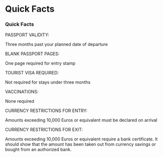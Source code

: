 # Quick Facts

### Quick Facts

PASSPORT VALIDITY:

Three months past your planned date of departure

BLANK PASSPORT PAGES:

One page required for entry stamp

TOURIST VISA REQUIRED:

Not required for stays under three months

VACCINATIONS:

None required

CURRENCY RESTRICTIONS FOR ENTRY:

Amounts exceeding 10,000 Euros or equivalent must be declared on arrival

CURRENCY RESTRICTIONS FOR EXIT:

Amounts exceeding 10,000 Euros or equivalent require a bank certificate. It should show that the amount has been taken out from currency savings or bought from an authorized bank.